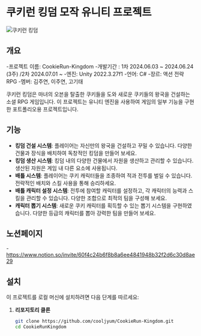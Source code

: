 # 쿠키런 킹덤 모작 유니티 프로젝트

![쿠키런 킹덤](https://www.cookierun-kingdom.com/og-ko.jpg)

## 개요
-프로젝트 이름: CookieRun-Kingdom
-개발기간 : 1차 2024.06.03 ~ 2024.06.24 (3주) /2차 2024.07.01 ~ 
-엔진: Unity 2022.3.27f1
-언어: C#
-장르: 액션 전략 RPG
-멤버: 김주연, 이주연, 고기태 

쿠키런 킹덤은 마녀의 오븐을 탈출한 쿠키들을 도와 새로운 쿠키들의 왕국을 건설하는 소셜 RPG 게임입니다. 
이 프로젝트는 유니티 엔진을 사용하여 게임의 일부 기능을 구현한 포트폴리오용 프로젝트입니다.

## 기능
- **킹덤 건설 시스템**: 플레이어는 자신만의 왕국을 건설하고 꾸밀 수 있습니다. 다양한 건물과 장식을 배치하여 독창적인 킹덤을 만들어 보세요.
- **킹덤 생산 시스템**: 킹덤 내의 다양한 건물에서 자원을 생산하고 관리할 수 있습니다. 생산된 자원은 게임 내 다른 요소에 사용됩니다.
- **배틀 시스템**: 플레이어는 쿠키 캐릭터들을 조종하여 적과 전투를 벌일 수 있습니다. 전략적인 배치와 스킬 사용을 통해 승리하세요.
- **배틀 캐릭터 설정 시스템**: 전투에 참여할 캐릭터를 설정하고, 각 캐릭터의 능력과 스킬을 관리할 수 있습니다. 다양한 조합으로 최적의 팀을 구성해 보세요.
- **캐릭터 뽑기 시스템**: 새로운 쿠키 캐릭터를 획득할 수 있는 뽑기 시스템을 구현하였습니다. 다양한 등급의 캐릭터를 뽑아 강력한 팀을 만들어 보세요.

## 노션페이지
-https://www.notion.so/invite/60f4c24b6f8b8a6ee4841948b32f2d6c30d8ae29

## 설치
이 프로젝트를 로컬 머신에 설치하려면 다음 단계를 따르세요:

1. **리포지토리 클론**
   ```bash
   git clone https://github.com/cooljyum/CookieRun-Kingdom.git
   cd CookieRunKingdom
